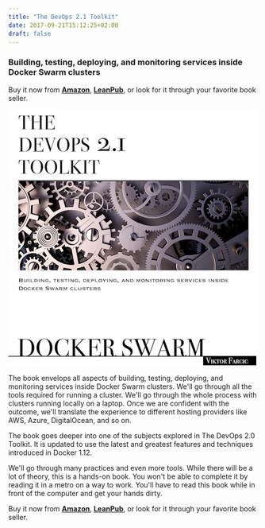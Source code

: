 ```yaml
---
title: "The DevOps 2.1 Toolkit"
date: 2017-09-21T15:12:25+02:00
draft: false
---
```


### Building, testing, deploying, and monitoring services inside Docker Swarm clusters

Buy it now from **[Amazon](http://amzn.to/2xSJ9bK)**, **[LeanPub](https://leanpub.com/the-devops-2-1-toolkit)**, or look for it through your favorite book seller.

![](/img/devops21-smaller.png#floatright")

The book envelops all aspects of building, testing, deploying, and monitoring services inside Docker Swarm clusters. We'll go through all the tools required for running a cluster. We'll go through the whole process with clusters running locally on a laptop. Once we are confident with the outcome, we'll translate the experience to different hosting providers like AWS, Azure, DigitalOcean, and so on.

The book goes deeper into one of the subjects explored in The DevOps 2.0 Toolkit. It is updated to use the latest and greatest features and techniques introduced in Docker 1.12.

We'll go through many practices and even more tools. While there will be a lot of theory, this is a hands-on book. You won't be able to complete it by reading it in a metro on a way to work. You'll have to read this book while in front of the computer and get your hands dirty.

Buy it now from **[Amazon](http://amzn.to/2xSJ9bK)**, **[LeanPub](https://leanpub.com/the-devops-2-1-toolkit)**, or look for it through your favorite book seller.



